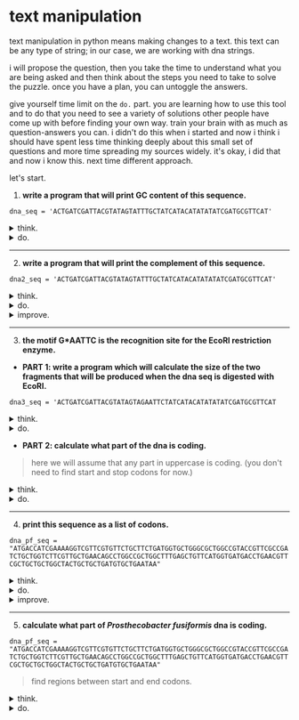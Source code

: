 # text manipulation

text manipulation in python means making changes to a text. this text can be any type of string; in our case, we are working with dna strings.

i will propose the question, then you take the time to understand what you are being asked and then think about the steps you need to take to solve the puzzle. once you have a plan, you can untoggle the answers. 

give yourself time limit on the `do.` part. you are learning how to use this tool and to do that you need to see a variety of solutions other people have come up with before finding your own way. train your brain with as much as question-answers you can. i didn't do this when i started and now i think i should have spent less time thinking deeply about this small set of questions and more time spreading my sources widely. it's okay, i did that and now i know this. next time different approach.

let's start.

1.  **write a program that will print GC content of this sequence.**

`dna_seq = 'ACTGATCGATTACGTATAGTATTTGCTATCATACATATATATCGATGCGTTCAT'`

<details>
  <summary>think.</summary>
  <ul>
    <li>count how many times G appears.</li>
    <li>count how many times C appears.</li>
    <li>sum them up.</li>
    <li>divide to the whole length.</li>
  </ul>
</details>  

<details>
  
  <summary>do.</summary>
  <pre><code>
  dna_seq = 'ACTGATCGATTACGTATAGTATTTGCTATCATACATATATATCGATGCGTTCAT'

  G_content = dna_seq.count('G')
  C_content = dna_seq.count('C')

  content_GC = G_content + C_content

  ratio = content_GC / len(dna_seq)

  print(ratio * 100)
  </code></pre>
  
</details>

----
2. **write a program that will print the complement of this sequence.**

`dna2_seq = 'ACTGATCGATTACGTATAGTATTTGCTATCATACATATATATCGATGCGTTCAT'`

<details>
  <summary>think.</summary>
  <ul>
    <li>go through the string and change a to t and save the new string in a variabe. > this won't work becasue will be rewritten every time.</li>
    <li>it should do it in one go. start from the beginning, change a to t and t to a, g to c and c to g.</li>
    <li>or you can avoid re-write by storing altered character in a new string and adding up to it.</li>
  </ul>
</details> 

<details>
  
  <summary>do.</summary>
  <pre><code>
  replace_A = dna2_seq.replace('A', 't')
  replace_T = replace_A.replace('T', 'a')
  replace_G = replace_T.replace('G', 'c')
  replace_C = replace_G.replace('C', 'g')

  print(replace_C.upper())
  </code></pre>
  
</details>

<details>
  
  <summary>improve.</summary>
  <pre><code>
  dna2_seq = 'ACTGATCGATTACGTATAGTATTTGCTATCATACATATATATCGATGCGTTCAT'

  equivalence_dict = {
      'A':'T',
      'T':'A',
      'C':'G',
      'G':'C',
  }

  complementary_dna = []

  for base in dna2_seq:
      replace = equivalence_dict[base]
      # now prevent re-write by writing every replaced character to a new string.
      complementary_dna.append(replace)

  string = ''

  print(string.join(complementary_dna))
  </code></pre>
  
</details>

----
3. **the motif G*AATTC is the recognition site for the EcoRI restriction enzyme.**

- **PART 1: write a program which will calculate the size of the two fragments that will be produced when the dna seq is digested with EcoRI.**
  
`dna3_seq = 'ACTGATCGATTACGTATAGTAGAATTCTATCATACATATATATCGATGCGTTCAT`

<details>
  <summary>think.</summary>
  <ul>
    <li>find motif position(index).</li>
    <li>simulate the cut.</li>
    <li>calculate len of right and left</li>
  </ul>
  
</details>

<details>
  <summary>do.</summary>
  <pre><code>
    dna3_seq = 'ACTGATCGATTACGTATAGTAGAATTCTATCATACATATATATCGATGCGTTCAT'
    
    cut_index = dna3_seq.find('GAATTC')
  
    # find will find the exact substring & will return the index of the first occurance.
    # this is also the cut index.
  
    print(cut_index)
  
    fragment_1 = dna3_seq[:22]
    fragment_2 = dna3_seq[22:]
  
    print(fragment_1)
    print(len(fragment_1))
    print(fragment_2)
    print(len(fragment_2))
  </code></pre>
  
</details>

- **PART 2: calculate what part of the dna is coding.**
> here we will assume that any part in uppercase is coding. (you don't need to find start and stop codons for now.)

<details>
  <summary>think.</summary>
  <ul>
    <li>we have two fragments after the cut. all uppercase.</li>
  </ul>
</details>

<details>
  
  <summary>do.</summary>
  <pre><code>
    dna3_seq = 'ACTGATCGATTACGTATAGTAGAATTCTATCATACATATATATCGATGCGTTCAT'
    cut = dna3_seq.find('GAATTC')
    
    frag_1 = dna3_seq[:cut+1]
    frag_2 = dna3_seq[cut+1:]
    
    print(len(frag_1))
    print(len(frag_2))
  </code></pre>
  
</details>

----
4. **print this sequence as a list of codons.**

`dna_pf_seq = "ATGACCATCGAAAAGGTCGTTCGTGTTCTGCTTCTGATGGTGCTGGGCGCTGGCCGTACCGTTCGCCGATCTGCTGGTCTTCGTTGCTGAACAGCCTGGCCGCTGGCTTTGAGCTGTTCATGGTGATGACCTGAACGTTCGCTGCTGCTGGCTACTGCTGCTGATGTGCTGAATAA"`

<details>
  
  <summary>think.</summary>
  <ul>
    <li>go through the sequence and read it by three characters.</li>
  </ul>
  
</details>

<details>
  
  <summary>do.</summary>
  <pre><code>
    for index in range(0,len(dna_pf_seq),3):
    codon = dna_pf_seq[index:index+3]
    print(codon)
  </code></pre>
  
</details>

<details>
  
  <summary>improve.</summary>
  <pre><code>
    for index in range(0,len(dna_pf_seq),3):
    codon = dna_pf_seq[index:index+3]
    if len(codon) == 3:
        print(codon)
  </code></pre>
  
</details>

----
5. **calculate what part of _Prosthecobacter fusiformis_ dna is coding.**

`dna_pf_seq = "ATGACCATCGAAAAGGTCGTTCGTGTTCTGCTTCTGATGGTGCTGGGCGCTGGCCGTACCGTTCGCCGATCTGCTGGTCTTCGTTGCTGAACAGCCTGGCCGCTGGCTTTGAGCTGTTCATGGTGATGACCTGAACGTTCGCTGCTGCTGGCTACTGCTGCTGATGTGCTGAATAA"`

> find regions between start and end codons.

<details>
  <summary>think.</summary>
  <ul>
    <li>go through the dna, read in three base format, find start codon and then stop codon, print it,</li>
    <li>before that, what is codon? DEFINE `codon` for the program.</li>
    <li>move to the next start codon and end codon, print the index and fragment it.</li>
  </ul>
</details>

<details>
  <summary>do.</summary>

  <pre><code>
    dna_pf_seq = "ATGACCATCGAAAAGGTCGTTCGTGTTCTGCTTCTGATGGTGCTGGGCGCTGGCCGTACCGTTCGCCGATCTGCTGGTCTTCGTTGCTGAACAGCCTGGCCGCTGGCTTTGAGCTGTTCATGGTGATGACCTGAACGTTCGCTGCTGCTGGCTACTGCTGCTGATGTGCTGAATAA"
  
  start = 'ATG'
  end = ['TAG','TGA','TAA']
  
  for index in range(0,len(dna_pf_seq),3):
      codon = dna_pf_seq[index:index+3]
      if codon == start:
          print(f'there is a start codon in {index} position')
  
  
  for index in range(0,len(dna_pf_seq),3):
      codon = dna_pf_seq[index:index+3]
      for item in end:
          if codon == item:
              print(f'there is a stop codon in {index}')
  
  print(dna_pf_seq[0:90])
  # there is no tRNA for stop codons so we should actually print zero to 86 (which we need to +1 for the end of slicing).
  print(dna_pf_seq[0:87])

  </code></pre>

</details>

































